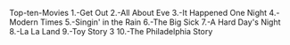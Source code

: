 Top-ten-Movies
1.-Get Out
2.-All About Eve 
3.-It Happened One Night
4.-Modern Times
5.-Singin' in the Rain
6.-The Big Sick
7.-A Hard Day's Night
8.-La La Land
9.-Toy Story 3
10.-The Philadelphia Story
